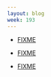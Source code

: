 ```yaml
---
layout: blog
week: 193
---
```


* [FIXME](https://github.com/shadow-maint/shadow/pull/146)

* [FIXME](https://lists.freedesktop.org/archives/fontconfig/2019-January/006420.html])

* [FIXME](https://salsa.debian.org/reproducible-builds/strip-nondeterminism/merge_requests/3)
